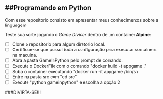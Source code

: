 ##Programando em Python
---

Com esse repositorio consisto em apresentar meus conhecimentos sobre a linguagem.

Teste sua sorte jogando o _Game Divider_ dentro de um container **Alpine**:
- [ ] Clone o repositorio para algum diretorio local.
- [ ] Certifique-se que possui toda a configuração para executar containers na maquina.
- [ ] Abra a pasta GameInPython pelo prompt de comando.
- [ ] Execute o DockerFile com o comando "docker build -t appgame ."
- [ ] Suba o container executando "docker run -it appgame /bin/sh
- [ ] Entre na pasta src com "cd src"
- [ ] Execute "python gameinpython" e escolha a opção 2

###DIVIRTA-SE!!!